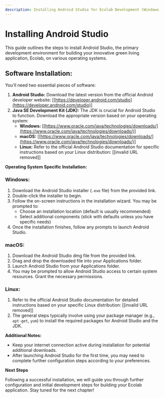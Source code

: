 ```yaml
---
description: Installing Android Studio for Ecolab Development (Windows, macOS, Linux)
---
```


# Installing Android Studio

This guide outlines the steps to install Android Studio, the primary development environment for building your innovative green living application, Ecolab, on various operating systems.

## **Software Installation:**

You'll need two essential pieces of software:

1. **Android Studio:** Download the latest version from the official Android developer website: \[[https://developer.android.com/studio](https://developer.android.com/studio)]
2. **Java SE Development Kit (JDK):** The JDK is crucial for Android Studio to function. Download the appropriate version based on your operating system:
   * **Windows:** \[[https://www.oracle.com/java/technologies/downloads/](https://www.oracle.com/java/technologies/downloads/)]
   * **macOS:** \[[https://www.oracle.com/java/technologies/downloads/](https://www.oracle.com/java/technologies/downloads/)]
   * **Linux:** Refer to the official Android Studio documentation for specific instructions based on your Linux distribution: \[\[invalid URL removed]]

**Operating System Specific Installation:**

### **Windows:**

1. Download the Android Studio installer (`.exe` file) from the provided link.
2. Double-click the installer to begin.
3. Follow the on-screen instructions in the installation wizard. You may be prompted to:
   * Choose an installation location (default is usually recommended)
   * Select additional components (stick with defaults unless you have specific needs)
4. Once the installation finishes, follow any prompts to launch Android Studio.

### **macOS:**

1. Download the Android Studio dmg file from the provided link.
2. Drag and drop the downloaded file into your Applications folder.
3. Launch Android Studio from your Applications folder.
4. You may be prompted to allow Android Studio access to certain system resources. Grant the necessary permissions.

### **Linux:**

1. Refer to the official Android Studio documentation for detailed instructions based on your specific Linux distribution: \[\[invalid URL removed]]
2. The general steps typically involve using your package manager (e.g., `apt-get`, `yum`) to install the required packages for Android Studio and the JDK.

**Additional Notes:**

* Keep your internet connection active during installation for potential additional downloads.
* After launching Android Studio for the first time, you may need to complete further configuration steps according to your preferences.

**Next Steps**

Following a successful installation, we will guide you through further configuration and initial development steps for building your Ecolab application. Stay tuned for the next chapter!
